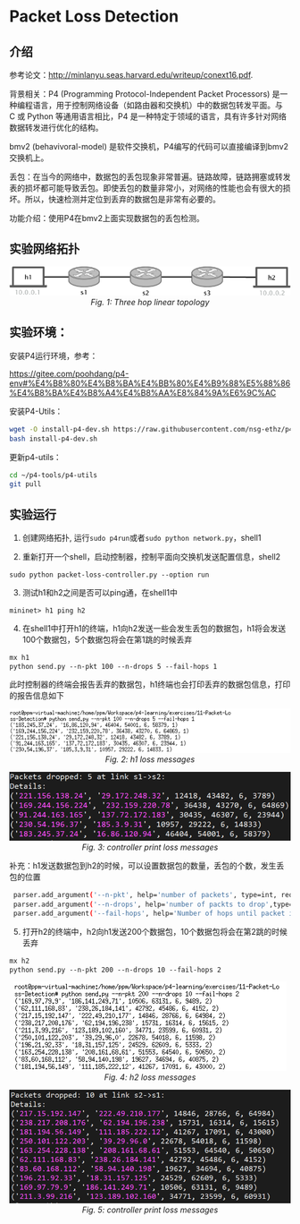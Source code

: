 # Packet Loss Detection

## 介绍

参考论文：http://minlanyu.seas.harvard.edu/writeup/conext16.pdf.

背景相关：P4 (Programming Protocol-Independent Packet Processors) 是一种编程语言，用于控制网络设备（如路由器和交换机）中的数据包转发平面。与 C 或 Python 等通用语言相比，P4 是一种特定于领域的语言，具有许多针对网络数据转发进行优化的结构。

bmv2 (behavivoral-model) 是软件交换机，P4编写的代码可以直接编译到bmv2交换机上。

丢包：在当今的网络中，数据包的丢包现象非常普遍。链路故障，链路拥塞或转发表的损坏都可能导致丢包。即使丢包的数量非常小，对网络的性能也会有很大的损坏。所以，快速检测并定位到丢弃的数据包是非常有必要的。

功能介绍：使用P4在bmv2上面实现数据包的丢包检测。

## 实验网络拓扑 

<p align="center">
<img src="images/exercise6-image.png" title="Three hop topo"/>
<br>
<em>Fig. 1: Three hop linear topology</em>
<p/>

## 实验环境：

安装P4运行环境，参考：

https://gitee.com/poohdang/p4-env#%E4%B8%80%E4%B8%BA%E4%BB%80%E4%B9%88%E5%88%86%E4%B8%BA%E4%B8%A4%E4%B8%AA%E8%84%9A%E6%9C%AC

安装P4-Utils：

```bash
wget -O install-p4-dev.sh https://raw.githubusercontent.com/nsg-ethz/p4-utils/master/install-tools/install-p4-dev.sh
bash install-p4-dev.sh
```

更新p4-utils：

```bash
cd ~/p4-tools/p4-utils
git pull
```

## 实验运行

1. 创建网络拓扑, 运行`sudo p4run`或者`sudo python network.py`，shell1

2. 重新打开一个shell，启动控制器，控制平面向交换机发送配置信息，shell2

```
sudo python packet-loss-controller.py --option run
```

3. 测试h1和h2之间是否可以ping通，在shell1中

```
mininet> h1 ping h2
```

4. 在shell1中打开h1的终端，h1向h2发送一些会发生丢包的数据包，h1将会发送100个数据包，5个数据包将会在第1跳的时候丢弃

```
mx h1
python send.py --n-pkt 100 --n-drops 5 --fail-hops 1
```

此时控制器的终端会报告丢弃的数据包，h1终端也会打印丢弃的数据包信息，打印的报告信息如下

<p align="center">
<img src="images/h1_loss_1.png" title="h1 loss messages"/>
<br>
<em>Fig. 2: h1 loss messages</em>
<p/>

<p align="center">
<img src="images/controller_loss_1.png" title="controller loss messages"/>
<br>
<em>Fig. 3: controller print loss messages</em>
<p/>

补充：h1发送数据包到h2的时候，可以设置数据包的数量，丢包的个数，发生丢包的位置

```bash
 parser.add_argument('--n-pkt', help='number of packets', type=int, required=False, default=200)
 parser.add_argument('--n-drops', help='number of packts to drop',type=float, required=False, default=20)
 parser.add_argument('--fail-hops', help='Number of hops until packet is dropped, can be random', type=int, required=False, default=1)

```

5. 打开h2的终端中，h2向h1发送200个数据包，10个数据包将会在第2跳的时候丢弃

```
mx h2
python send.py --n-pkt 200 --n-drops 10 --fail-hops 2
```

<p align="center">
<img src="images/h1_loss_2.png" title="h1 loss messages"/>
<br>
<em>Fig. 4: h2 loss messages</em>
<p/>

<p align="center">
<img src="images/controller_loss_2.png" title="controller loss messages"/>
<br>
<em>Fig. 5: controller print loss messages</em>
<p/>



















